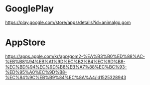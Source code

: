 # GooglePlay
https://play.google.com/store/apps/details?id=animalgo.gom

# AppStore
https://apps.apple.com/kr/app/gom2-%EA%B3%B0%ED%88%AC-%EB%B8%94%EB%A1%9D%EC%B2%B4%EC%9D%B8-%EC%BD%94%EC%9D%B8%EB%A7%88%EC%BC%93-%ED%95%A0%EC%9D%B8-%EC%84%9C%EB%B9%84%EC%8A%A4/id1525328943
